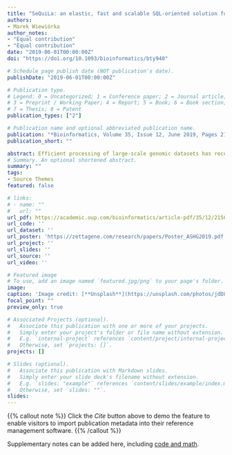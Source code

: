 ```yaml
---
title: "SeQuiLa: an elastic, fast and scalable SQL-oriented solution for processing and querying genomic intervals"
authors:
- Marek Wiewiórka
author_notes:
- "Equal contribution"
- "Equal contribution"
date: "2019-06-01T00:00:00Z"
doi: "https://doi.org/10.1093/bioinformatics/bty940"

# Schedule page publish date (NOT publication's date).
publishDate: "2019-06-01T00:00:00Z"

# Publication type.
# Legend: 0 = Uncategorized; 1 = Conference paper; 2 = Journal article;
# 3 = Preprint / Working Paper; 4 = Report; 5 = Book; 6 = Book section;
# 7 = Thesis; 8 = Patent
publication_types: ["2"]

# Publication name and optional abbreviated publication name.
publication: "*Bioinformatics, Volume 35, Issue 12, June 2019, Pages 2156–2158*"
publication_short: ""

abstract: Efficient processing of large-scale genomic datasets has recently become possible due to the application of ‘big data’ technologies in bioinformatics pipelines. We present SeQuiLa—a distributed, ANSI SQL-compliant solution for speedy querying and processing of genomic intervals that is available as an Apache Spark package. Proposed range join strategy is significantly (∼22×) faster than the default Apache Spark implementation and outperforms other state-of-the-art tools for genomic intervals processing.
# Summary. An optional shortened abstract.
summary: ""
tags:
- Source Themes
featured: false

# links:
# - name: ""
#   url: ""
url_pdf: https://academic.oup.com/bioinformatics/article-pdf/35/12/2156/28839744/bty940.pdf
url_code: ''
url_dataset: ''
url_poster: 'https://zettagene.com/research/papers/Poster_ASHG2019.pdf'
url_project: ''
url_slides: ''
url_source: ''
url_video: ''

# Featured image
# To use, add an image named `featured.jpg/png` to your page's folder.
image:
caption: 'Image credit: [**Unsplash**](https://unsplash.com/photos/jdD8gXaTZsc)'
focal_point: ""
preview_only: true

# Associated Projects (optional).
#   Associate this publication with one or more of your projects.
#   Simply enter your project's folder or file name without extension.
#   E.g. `internal-project` references `content/project/internal-project/index.md`.
#   Otherwise, set `projects: []`.
projects: []

# Slides (optional).
#   Associate this publication with Markdown slides.
#   Simply enter your slide deck's filename without extension.
#   E.g. `slides: "example"` references `content/slides/example/index.md`.
#   Otherwise, set `slides: ""`.
slides:
---
```


{{% callout note %}}
Click the *Cite* button above to demo the feature to enable visitors to import publication metadata into their reference management software.
{{% /callout %}}

Supplementary notes can be added here, including [code and math](https://sourcethemes.com/academic/docs/writing-markdown-latex/).